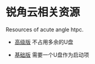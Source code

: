 # 锐角云相关资源
Resources of acute angle htpc. 

- [高级版](https://github.com/Cyberpunk2177/AcuteAngle/blob/master/enable-vt-d-advance.md) 
  不占用多余的U盘
  
- [基础版](https://github.com/Cyberpunk2177/AcuteAngle/blob/master/enable-vt-d-simple.md)
  需要一个U盘作为启动项
